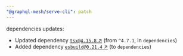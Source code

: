 ```yaml
---
"@graphql-mesh/serve-cli": patch
---
```

dependencies updates:
  - Updated dependency [`tsx@4.15.8` ↗︎](https://www.npmjs.com/package/tsx/v/4.15.8) (from `^4.7.1`, in `dependencies`)
  - Added dependency [`esbuild@0.21.4` ↗︎](https://www.npmjs.com/package/esbuild/v/0.21.4) (to `dependencies`)
